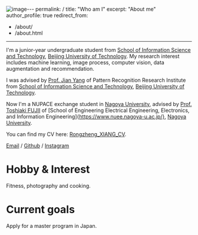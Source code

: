 ![image](https://github.com/user-attachments/assets/c22e676b-efab-4cea-b4c5-3cfbbd13642a)---
permalink: /
title: "Who am I"
excerpt: "About me"
author_profile: true
redirect_from: 
  - /about/
  - /about.html
---

I'm a junior-year undergraduate student from [School of Information Science and Technology](https://sist.bjut.edu.cn/index.htm), [Beijing University of Technology](https://www.bjut.edu.cn/). My research interest includes machine learning, image process, computer vision, data augmentation and recommendation.

 I was advised by [Prof. Jian Yang](https://sist.bjut.edu.cn/info/1403/2486.htm) of Pattern Recognition Research Institute from [School of Information Science and Technology](https://sist.bjut.edu.cn/index.htm), [Beijing University of Technology](https://www.bjut.edu.cn/).

 Now I'm a NUPACE exchange student in [Nagoya University](https://www.nagoya-u.ac.jp/), advised by [Prof. Toshiaki FUJII](https://profs.provost.nagoya-u.ac.jp/html/100001881_en.html) of [School of Engineering Electrical Engineering, Electronics, and Information Engineering]{https://www.nuee.nagoya-u.ac.jp/}, [Nagoya University](https://www.nagoya-u.ac.jp/).

You can find my CV here: [Rongzheng_XIANG_CV](../assets/RongZheng_Xiang_CV.pdf).

[Email](mailto:xiangrongzheng@emails.bjut.edu.cn) / [Github](https://github.com/Cactus0501) / [Instagram](https://www.instagram.com/kouyousei51?igsh=OGQ5ZDc2ODk2ZA==)
                                                                                                                      

Hobby & Interest
======
Fitness, photography and cooking.

Current goals
======
Apply for a master program in Japan.
